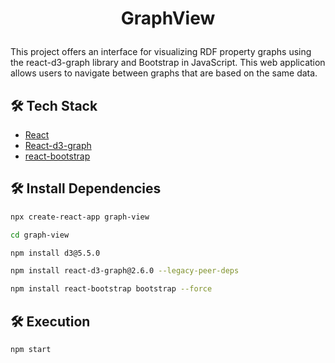 
# <p align="center">GraphView</p>

This project offers an interface for visualizing RDF property graphs using the react-d3-graph library and Bootstrap in JavaScript. This web application allows users to navigate between graphs that are based on the same data.
## 🛠️ Tech Stack
- [React](https://reactjs.org/)
- [React-d3-graph](https://danielcaldas.github.io/react-d3-graph/docs/)
- [react-bootstrap](https://react-bootstrap.github.io/docs/components/accordion/)

    
    

## 🛠️ Install Dependencies    

```bash
npx create-react-app graph-view 
```

```bash
cd graph-view 
```

```bash
npm install d3@5.5.0 
```

```bash
npm install react-d3-graph@2.6.0 --legacy-peer-deps
```

```bash
npm install react-bootstrap bootstrap --force 
```



## 🛠️ Execution    
```bash
npm start
```
        
        